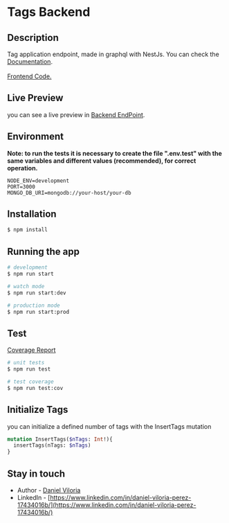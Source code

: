 # Tags Backend

## Description

Tag application endpoint, made in graphql with NestJs.
You can check the [Documentation](http://159.203.88.25:8080/overview.html).
<br/><br/>
[Frontend Code.](https://github.com/davp00/tags-frontend)

## Live Preview
you can see 
a live preview in [Backend EndPoint](http://159.203.88.25:3000/graphql).

## Environment
<strong>Note: to run 
the tests it is necessary to create the file ".env.test" 
with the same variables and different values (recommended), 
for correct operation.</strong>
```dotenv
NODE_ENV=development
PORT=3000
MONGO_DB_URI=mongodb://your-host/your-db
```
## Installation

```bash
$ npm install
```

## Running the app

```bash
# development
$ npm run start

# watch mode
$ npm run start:dev

# production mode
$ npm run start:prod
```

## Test
[Coverage Report](http://159.203.88.25:8081/)
```bash
# unit tests
$ npm run test

# test coverage
$ npm run test:cov
```

## Initialize Tags
you can initialize a defined number of tags with the InsertTags mutation
```graphql
mutation InsertTags($nTags: Int!){
  insertTags(nTags: $nTags)
}
```

## Stay in touch

- Author - [Daniel Viloria](https://github.com/davp00)
- LinkedIn - [https://www.linkedin.com/in/daniel-viloria-perez-17434016b/](https://www.linkedin.com/in/daniel-viloria-perez-17434016b/)
